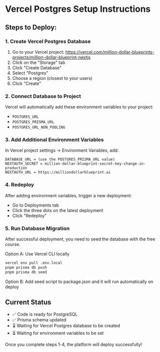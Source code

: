 # Vercel Postgres Setup Instructions

## Steps to Deploy:

### 1. Create Vercel Postgres Database

1. Go to your Vercel project: https://vercel.com/million-dollar-blueprints-projects/million-dollar-blueprint-nextjs
2. Click on the "Storage" tab
3. Click "Create Database"
4. Select "Postgres"
5. Choose a region (closest to your users)
6. Click "Create"

### 2. Connect Database to Project

Vercel will automatically add these environment variables to your project:
- `POSTGRES_URL`
- `POSTGRES_PRISMA_URL`
- `POSTGRES_URL_NON_POOLING`

### 3. Add Additional Environment Variables

In Vercel project settings → Environment Variables, add:

```
DATABASE_URL = (use the POSTGRES_PRISMA_URL value)
NEXTAUTH_SECRET = million-dollar-blueprint-secret-key-change-in-production
NEXTAUTH_URL = https://milliondollarblueprint.ai
```

### 4. Redeploy

After adding environment variables, trigger a new deployment:
- Go to Deployments tab
- Click the three dots on the latest deployment
- Click "Redeploy"

### 5. Run Database Migration

After successful deployment, you need to seed the database with the free course.

Option A: Use Vercel CLI locally
```bash
vercel env pull .env.local
pnpm prisma db push
pnpm prisma db seed
```

Option B: Add seed script to package.json and it will run automatically on deploy

## Current Status

- ✅ Code is ready for PostgreSQL
- ✅ Prisma schema updated
- ⏳ Waiting for Vercel Postgres database to be created
- ⏳ Waiting for environment variables to be set

Once you complete steps 1-4, the platform will deploy successfully!

